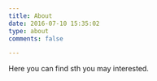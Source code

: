 ```yaml
---
title: About
date: 2016-07-10 15:35:02
type: about
comments: false

---
```


Here you can find sth you may interested.